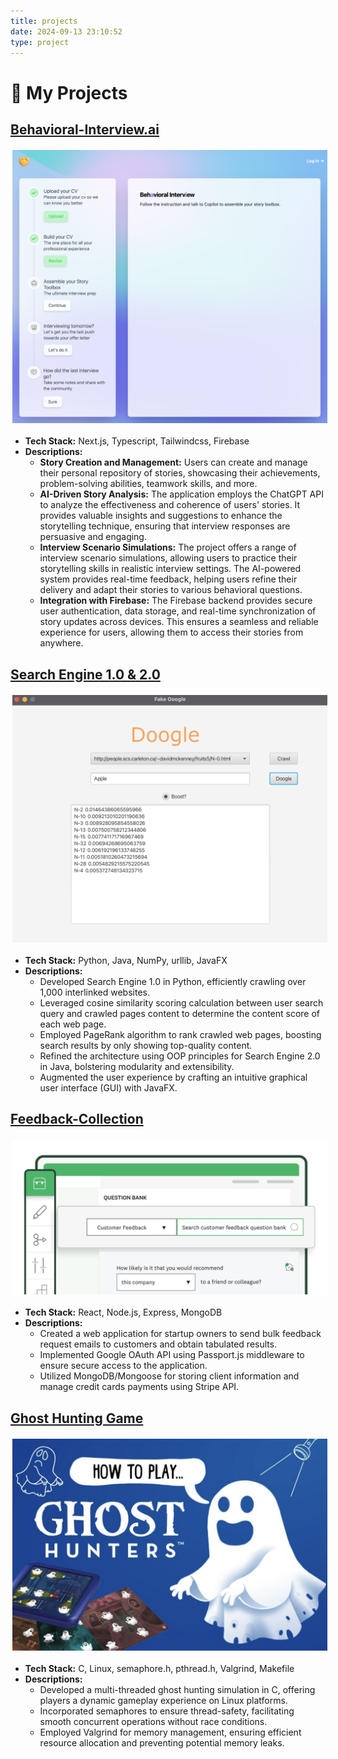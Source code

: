 ```yaml
---
title: projects
date: 2024-09-13 23:10:52
type: project
---
```


# 🔨 My Projects

## [Behavioral-Interview.ai](https://github.com/ariazmzhang/behavioralinterview.ai)
<img src="behavioral_ai.png" alt="xiaoyuzhou Podcast Logo" style="margin: 3px;" />

- **Tech Stack:** Next.js, Typescript, Tailwindcss, Firebase
- **Descriptions:**
  - **Story Creation and Management:** Users can create and manage their personal repository of stories, showcasing their achievements, problem-solving abilities, teamwork skills, and more.
  - **AI-Driven Story Analysis:** The application employs the ChatGPT API to analyze the effectiveness and coherence of users' stories. It provides valuable insights and suggestions to enhance the storytelling technique, ensuring that interview responses are persuasive and engaging.
  - **Interview Scenario Simulations:** The project offers a range of interview scenario simulations, allowing users to practice their storytelling skills in realistic interview settings. The AI-powered system provides real-time feedback, helping users refine their delivery and adapt their stories to various behavioral questions.
  - **Integration with Firebase:** The Firebase backend provides secure user authentication, data storage, and real-time synchronization of story updates across devices. This ensures a seamless and reliable experience for users, allowing them to access their stories from anywhere.



## [Search Engine 1.0 & 2.0](https://github.com/ariazmzhang/java-based-search-engine)
<img src="java_search_engine.png" alt="xiaoyuzhou Podcast Logo" style="margin: 3px;" />

- **Tech Stack:** Python, Java, NumPy, urllib, JavaFX
- **Descriptions:**
  - Developed Search Engine 1.0 in Python, efficiently crawling over 1,000 interlinked websites.
  - Leveraged cosine similarity scoring calculation between user search query and crawled pages content to determine the content score of each web page.
  - Employed PageRank algorithm to rank crawled web pages, boosting search results by only showing top-quality content.
  - Refined the architecture using OOP principles for Search Engine 2.0 in Java, bolstering modularity and extensibility.
  - Augmented the user experience by crafting an intuitive graphical user interface (GUI) with JavaFX.


## [Feedback-Collection](https://github.com/ariazmzhang/feedback-collection)
<img src="feedback.png" alt="xiaoyuzhou Podcast Logo" style="margin: 3px;" />

- **Tech Stack:** React, Node.js, Express, MongoDB
- **Descriptions:**
  - Created a web application for startup owners to send bulk feedback request emails to customers and obtain tabulated results.
  - Implemented Google OAuth API using Passport.js middleware to ensure secure access to the application.
  - Utilized MongoDB/Mongoose for storing client information and manage credit cards payments using Stripe API.

## [Ghost Hunting Game](https://github.com/ariazmzhang/Ghost-Hunting-Game)
<img src="ghosthunter.png" alt="xiaoyuzhou Podcast Logo" style="margin: 3px;" />

- **Tech Stack:** C, Linux, semaphore.h, pthread.h, Valgrind, Makefile
- **Descriptions:**
  - Developed a multi-threaded ghost hunting simulation in C, offering players a dynamic gameplay experience on Linux platforms.
  - Incorporated semaphores to ensure thread-safety, facilitating smooth concurrent operations without race conditions.
  - Employed Valgrind for memory management, ensuring efficient resource allocation and preventing potential memory leaks.


